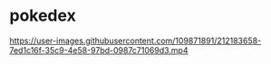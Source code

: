 # pokedex



https://user-images.githubusercontent.com/109871891/212183658-7ed1c16f-35c9-4e58-97bd-0987c71069d3.mp4


